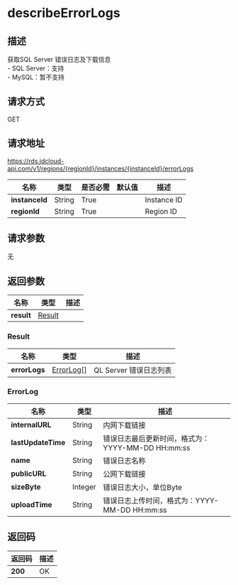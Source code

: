 # describeErrorLogs


## 描述
获取SQL Server 错误日志及下载信息</br>- SQL Server：支持</br>- MySQL：暂不支持

## 请求方式
GET

## 请求地址
https://rds.jdcloud-api.com/v1/regions/{regionId}/instances/{instanceId}/errorLogs

|名称|类型|是否必需|默认值|描述|
|---|---|---|---|---|
|**instanceId**|String|True||Instance ID|
|**regionId**|String|True||Region ID|

## 请求参数
无


## 返回参数
|名称|类型|描述|
|---|---|---|
|**result**|[Result](##Result)||


### <a name="Result">Result</a>
|名称|类型|描述|
|---|---|---|
|**errorLogs**|[ErrorLog[]](##ErrorLog)|QL Server 错误日志列表|
### <a name="ErrorLog">ErrorLog</a>
|名称|类型|描述|
|---|---|---|
|**internalURL**|String|内网下载链接|
|**lastUpdateTime**|String|错误日志最后更新时间，格式为：YYYY-MM-DD HH:mm:ss|
|**name**|String|错误日志名称|
|**publicURL**|String|公网下载链接|
|**sizeByte**|Integer|错误日志大小，单位Byte|
|**uploadTime**|String|错误日志上传时间，格式为：YYYY-MM-DD HH:mm:ss|

## 返回码
|返回码|描述|
|---|---|
|**200**|OK|
